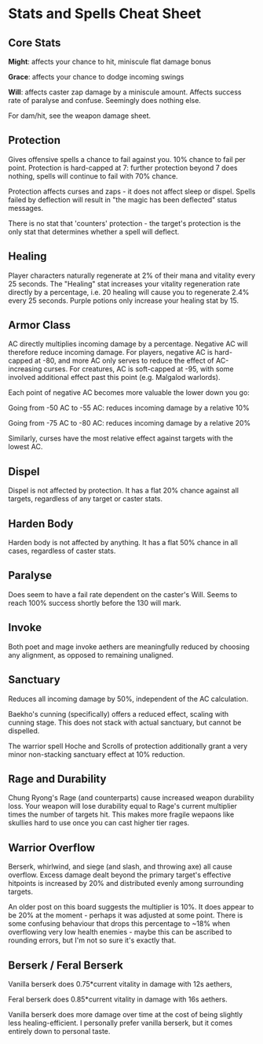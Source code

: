 # Stats and Spells Cheat Sheet

## Core Stats

**Might**: affects your chance to hit, miniscule flat damage bonus

**Grace**: affects your chance to dodge incoming swings

**Will**: affects caster zap damage by a miniscule amount. Affects success rate of paralyse and confuse. Seemingly does nothing else.

For dam/hit, see the weapon damage sheet.

## Protection

Gives offensive spells a chance to fail against you. 10% chance to fail per point. Protection is hard-capped at 7: further protection beyond 7 does nothing, spells will continue to fail with 70% chance.

Protection affects curses and zaps - it does not affect sleep or dispel. Spells failed by deflection will result in "the magic has been deflected" status messages.

There is no stat that 'counters' protection - the target's protection is the only stat that determines whether a spell will deflect.

## Healing

Player characters naturally regenerate at 2% of their mana and vitality every 25 seconds.
The "Healing" stat increases your vitality regeneration rate directly by a percentage, i.e. 20 healing will cause you to regenerate 2.4% every 25 seconds.
Purple potions only increase your healing stat by 15.

## Armor Class

AC directly multiplies incoming damage by a percentage. Negative AC will therefore reduce incoming damage. For players, negative AC is hard-capped at -80, and more AC only serves to reduce the effect of AC-increasing curses. For creatures, AC is soft-capped at -95, with some involved additional effect past this point (e.g. Malgalod warlords).

Each point of negative AC becomes more valuable the lower down you go:

Going from -50 AC to -55 AC: reduces incoming damage by a relative 10%

Going from -75 AC to -80 AC: reduces incoming damage by a relative 20%

Similarly, curses have the most relative effect against targets with the lowest AC.

## Dispel

Dispel is not affected by protection. It has a flat 20% chance against all targets, regardless of any target or caster stats.

## Harden Body

Harden body is not affected by anything. It has a flat 50% chance in all cases, regardless of caster stats.

## Paralyse

Does seem to have a fail rate dependent on the caster's Will. Seems to reach 100% success shortly before the 130 will mark.

## Invoke

Both poet and mage invoke aethers are meaningfully reduced by choosing any alignment, as opposed to remaining unaligned.

## Sanctuary

Reduces all incoming damage by 50%, independent of the AC calculation.

Baekho's cunning (specifically) offers a reduced effect, scaling with cunning stage. This does not stack with actual sanctuary, but cannot be dispelled.

The warrior spell Hoche and Scrolls of protection additionally grant a very minor non-stacking sanctuary effect at 10% reduction.

## Rage and Durability

Chung Ryong's Rage (and counterparts) cause increased weapon durability loss. Your weapon will lose durability equal to Rage's current multiplier times the number of targets hit. This makes more fragile wepaons like skullies hard to use once you can cast higher tier rages.

## Warrior Overflow

Berserk, whirlwind, and siege (and slash, and throwing axe) all cause overflow. Excess damage dealt beyond the primary target's effective hitpoints is increased by 20% and distributed evenly among surrounding targets.

An older post on this board suggests the multiplier is 10%. It does appear to be 20% at the moment - perhaps it was adjusted at some point. There is some confusing behaviour that drops this percentage to ~18% when overflowing very low health enemies - maybe this can be ascribed to rounding errors, but I'm not so sure it's exactly that.

## Berserk / Feral Berserk

Vanilla berserk does 0.75*current vitality in damage with 12s aethers,

Feral berserk does 0.85*current vitality in damage with 16s aethers.

Vanilla berserk does more damage over time at the cost of being slightly less healing-efficient. I personally prefer vanilla berserk, but it comes entirely down to personal taste.
